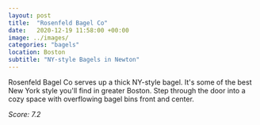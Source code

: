 ```yaml
---
layout: post
title:  "Rosenfeld Bagel Co"
date:   2020-12-19 11:58:00 +00:00
image: ../images/
categories: "bagels"
location: Boston
subtitle: "NY-style Bagels in Newton"
---
```


Rosenfeld Bagel Co serves up a thick NY-style bagel. It's some of the best New York style you'll find in greater Boston. Step through the door into a cozy space with overflowing bagel bins front and center.

*Score: 7.2*
